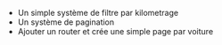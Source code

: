
- Un simple système de filtre par kilometrage
- Un système de pagination
- Ajouter un router et crée une simple page par voiture

